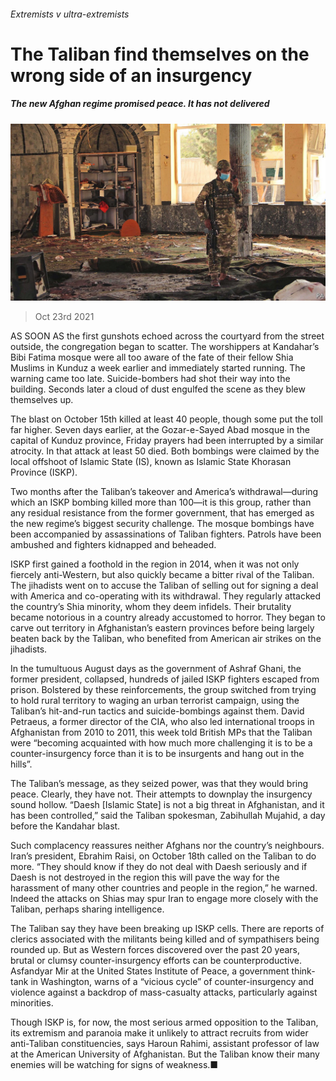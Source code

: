 ###### Extremists v ultra-extremists

# The Taliban find themselves on the wrong side of an insurgency 

##### The new Afghan regime promised peace. It has not delivered 

![image](images/20211023_ASP002_0.jpg) 

> Oct 23rd 2021 

AS SOON AS the first gunshots echoed across the courtyard from the street outside, the congregation began to scatter. The worshippers at Kandahar’s Bibi Fatima mosque were all too aware of the fate of their fellow Shia Muslims in Kunduz a week earlier and immediately started running. The warning came too late. Suicide-bombers had shot their way into the building. Seconds later a cloud of dust engulfed the scene as they blew themselves up.

The blast on October 15th killed at least 40 people, though some put the toll far higher. Seven days earlier, at the Gozar-e-Sayed Abad mosque in the capital of Kunduz province, Friday prayers had been interrupted by a similar atrocity. In that attack at least 50 died. Both bombings were claimed by the local offshoot of Islamic State (IS), known as Islamic State Khorasan Province (ISKP).


Two months after the Taliban’s takeover and America’s withdrawal—during which an ISKP bombing killed more than 100—it is this group, rather than any residual resistance from the former government, that has emerged as the new regime’s biggest security challenge. The mosque bombings have been accompanied by assassinations of Taliban fighters. Patrols have been ambushed and fighters kidnapped and beheaded.

ISKP first gained a foothold in the region in 2014, when it was not only fiercely anti-Western, but also quickly became a bitter rival of the Taliban. The jihadists went on to accuse the Taliban of selling out for signing a deal with America and co-operating with its withdrawal. They regularly attacked the country’s Shia minority, whom they deem infidels. Their brutality became notorious in a country already accustomed to horror. They began to carve out territory in Afghanistan’s eastern provinces before being largely beaten back by the Taliban, who benefited from American air strikes on the jihadists.

In the tumultuous August days as the government of Ashraf Ghani, the former president, collapsed, hundreds of jailed ISKP fighters escaped from prison. Bolstered by these reinforcements, the group switched from trying to hold rural territory to waging an urban terrorist campaign, using the Taliban’s hit-and-run tactics and suicide-bombings against them. David Petraeus, a former director of the CIA, who also led international troops in Afghanistan from 2010 to 2011, this week told British MPs that the Taliban were “becoming acquainted with how much more challenging it is to be a counter-insurgency force than it is to be insurgents and hang out in the hills”.

The Taliban’s message, as they seized power, was that they would bring peace. Clearly, they have not. Their attempts to downplay the insurgency sound hollow. “Daesh [Islamic State] is not a big threat in Afghanistan, and it has been controlled,” said the Taliban spokesman, Zabihullah Mujahid, a day before the Kandahar blast.

Such complacency reassures neither Afghans nor the country’s neighbours. Iran’s president, Ebrahim Raisi, on October 18th called on the Taliban to do more. “They should know if they do not deal with Daesh seriously and if Daesh is not destroyed in the region this will pave the way for the harassment of many other countries and people in the region,” he warned. Indeed the attacks on Shias may spur Iran to engage more closely with the Taliban, perhaps sharing intelligence.

The Taliban say they have been breaking up ISKP cells. There are reports of clerics associated with the militants being killed and of sympathisers being rounded up. But as Western forces discovered over the past 20 years, brutal or clumsy counter-insurgency efforts can be counterproductive. Asfandyar Mir at the United States Institute of Peace, a government think-tank in Washington, warns of a “vicious cycle” of counter-insurgency and violence against a backdrop of mass-casualty attacks, particularly against minorities.

Though ISKP is, for now, the most serious armed opposition to the Taliban, its extremism and paranoia make it unlikely to attract recruits from wider anti-Taliban constituencies, says Haroun Rahimi, assistant professor of law at the American University of Afghanistan. But the Taliban know their many enemies will be watching for signs of weakness.■

